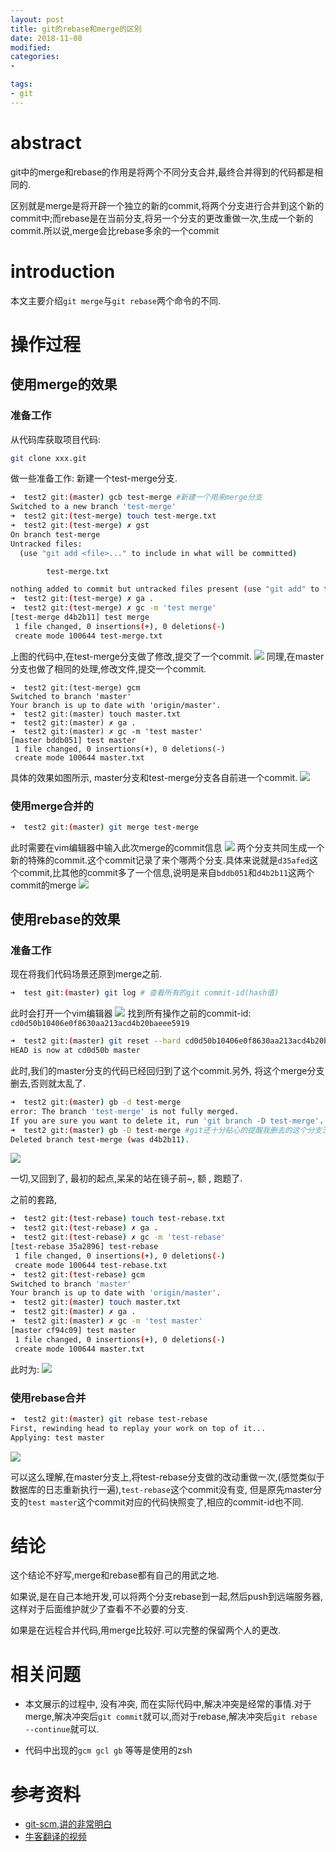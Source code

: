 ```yaml
---
layout: post
title: git的rebase和merge的区别
date: 2018-11-08
modified: 
categories: 
- 

tags:
- git
---
```


# abstract
git中的merge和rebase的作用是将两个不同分支合并,最终合并得到的代码都是相同的.

区别就是merge是将开辟一个独立的新的commit,将两个分支进行合并到这个新的commit中;而rebase是在当前分支,将另一个分支的更改重做一次,生成一个新的commit.所以说,merge会比rebase多余的一个commit
<!-- more -->
# introduction
本文主要介绍`git merge`与`git rebase`两个命令的不同.

# 操作过程
## 使用merge的效果
### 准备工作
从代码库获取项目代码:
```bash
git clone xxx.git
```
做一些准备工作: 新建一个test-merge分支.
```bash
➜  test2 git:(master) gcb test-merge #新建一个用来merge分支
Switched to a new branch 'test-merge'
➜  test2 git:(test-merge) touch test-merge.txt
➜  test2 git:(test-merge) ✗ gst
On branch test-merge
Untracked files:
  (use "git add <file>..." to include in what will be committed)

        test-merge.txt

nothing added to commit but untracked files present (use "git add" to track)
➜  test2 git:(test-merge) ✗ ga .
➜  test2 git:(test-merge) ✗ gc -m 'test merge'
[test-merge d4b2b11] test merge
 1 file changed, 0 insertions(+), 0 deletions(-)
 create mode 100644 test-merge.txt
```
上图的代码中,在test-merge分支做了修改,提交了一个commit.
![](1-add-test-merge.png)
同理,在master分支也做了相同的处理,修改文件,提交一个commit.
```
➜  test2 git:(test-merge) gcm
Switched to branch 'master'
Your branch is up to date with 'origin/master'.
➜  test2 git:(master) touch master.txt
➜  test2 git:(master) ✗ ga .
➜  test2 git:(master) ✗ gc -m 'test master'
[master bddb051] test master
 1 file changed, 0 insertions(+), 0 deletions(-)
 create mode 100644 master.txt
```

具体的效果如图所示, master分支和test-merge分支各自前进一个commit.
![](2-add-test-master.png)


### 使用merge合并的
```bash
➜  test2 git:(master) git merge test-merge
```
此时需要在vim编辑器中输入此次merge的commit信息
![](3-vim-merge.png)
两个分支共同生成一个新的特殊的commit.这个commit记录了来个哪两个分支.具体来说就是`d35afed`这个commit,比其他的commit多了一个信息,说明是来自`bddb051`和`d4b2b11`这两个commit的merge
![](4-merge-graph.png)

## 使用rebase的效果
### 准备工作
现在将我们代码场景还原到merge之前.
```bash
➜  test git:(master) git log # 查看所有的git commit-id(hash值)
```
此时会打开一个vim编辑器
![](5-git-log-merge.png)
找到所有操作之前的commit-id: `cd0d50b10406e0f8630aa213acd4b20baeee5919`
```bash
➜  test2 git:(master) git reset --hard cd0d50b10406e0f8630aa213acd4b20baeee5919
HEAD is now at cd0d50b master
```
此时,我们的master分支的代码已经回归到了这个commit.另外, 将这个merge分支删去,否则就太乱了.
```bash
➜  test2 git:(master) gb -d test-merge 
error: The branch 'test-merge' is not fully merged.
If you are sure you want to delete it, run 'git branch -D test-merge'.
➜  test2 git:(master) gb -D test-merge #git还十分贴心的提醒我删去的这个分支没有merge,情怀~! 所以就是-D 强制删去咯
Deleted branch test-merge (was d4b2b11).
```
![](6-git-reset.png)

一切,又回到了, 最初的起点,呆呆的站在镜子前~, 额 , 跑题了.

之前的套路,
```bash
➜  test2 git:(test-rebase) touch test-rebase.txt
➜  test2 git:(test-rebase) ✗ ga .
➜  test2 git:(test-rebase) ✗ gc -m 'test-rebase'
[test-rebase 35a2896] test-rebase
 1 file changed, 0 insertions(+), 0 deletions(-)
 create mode 100644 test-rebase.txt
➜  test2 git:(test-rebase) gcm
Switched to branch 'master'
Your branch is up to date with 'origin/master'.
➜  test2 git:(master) touch master.txt
➜  test2 git:(master) ✗ ga .
➜  test2 git:(master) ✗ gc -m 'test master'
[master cf94c09] test master
 1 file changed, 0 insertions(+), 0 deletions(-)
 create mode 100644 master.txt
```
此时为:
![](7-rebase-prepair.png)

### 使用rebase合并
```bash
➜  test2 git:(master) git rebase test-rebase
First, rewinding head to replay your work on top of it...
Applying: test master
```
![](8-git-rebase.png)

可以这么理解,在master分支上,将test-rebase分支做的改动重做一次,(感觉类似于数据库的日志重新执行一遍),`test-rebase`这个commit没有变, 但是原先master分支的`test master`这个commit对应的代码快照变了,相应的commit-id也不同.

# 结论
这个结论不好写,merge和rebase都有自己的用武之地.

如果说,是在自己本地开发,可以将两个分支rebase到一起,然后push到远端服务器,这样对于后面维护就少了查看不不必要的分支.

如果是在远程合并代码,用merge比较好.可以完整的保留两个人的更改.
# 相关问题
* 本文展示的过程中, 没有冲突, 而在实际代码中,解决冲突是经常的事情.对于merge,解决冲突后`git commit`就可以,而对于rebase,解决冲突后`git rebase --continue`就可以.

* 代码中出现的`gcm gcl gb` 等等是使用的zsh

# 参考资料
* [git-scm,讲的非常明白](https://git-scm.com/book/zh/v2/Git-%E5%88%86%E6%94%AF-%E5%8F%98%E5%9F%BA)
* [牛客翻译的视频](https://www.nowcoder.com/courses/2)

